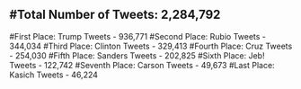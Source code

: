 #Total Number of Tweets: 2,284,792 
---
#First Place: Trump Tweets - 936,771
#Second Place: Rubio Tweets - 344,034
#Third Place: Clinton Tweets - 329,413
#Fourth Place: Cruz Tweets - 254,030
#Fifth Place: Sanders Tweets - 202,825
#Sixth Place: Jeb! Tweets - 122,742
#Seventh Place: Carson Tweets - 49,673
#Last Place: Kasich Tweets - 46,224
